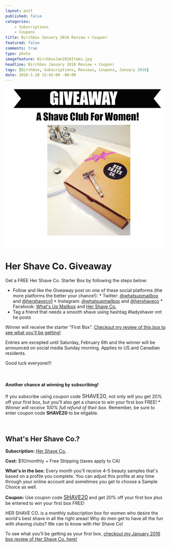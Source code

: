 ```yaml
---
layout: post
published: false
categories: 
    - Subscriptions
    - Coupons
title: Birchbox January 2016 Review + Coupon!
featured: false
comments: true
type: photo
imagefeature: BirchboxJan2016Items.jpg
headline: Birchbox January 2016 Review + Coupon!
tags: [Birchbox, Subscriptions, Reviews, Coupons, January 2016]
date: 2016-1-28 15:45:00 -08:00
---
```


<center><a href="https://www.birchbox.com/invite/whatsupmailbox" target="_blank">
<img src="/images/GiveawayHerShaveCoJan2016.jpg" border="0" style="border:none;max-width:100%;" alt="Her Shave Co Giveaway!" />
</a></center>

# Her Shave Co. Giveaway

<p>Get a FREE Her Shave Co. Starter Box by following the steps below:</p>
<ul>
<li>Follow and like the Giveaway post on one of these social platforms (the more platforms the better your chance!): 
* Twitter: <a href="https://twitter.com/whatsupmailbox" target="_blank">@whatsupmailbox</a> and <a href="https://twitter.com/hershaveco1" target="_blank">@hershaveco1</a>
* Instagram: <a href="https://www.instagram.com/whatsupmailbox/" target"_blank">@whatsupmailbox</a> and <a href="https://www.instagram.com/hershaveco/" target"_blank">@hershaveco</a>
* Facebook: <a href="http://facebook.com/whatsupmailbox" target="_blank">What's Up Mailbox</a> and <a href="http://facebook.com/hershaveco" target="_blank">Her Shave Co.</a>
</li>

<li>Tag a friend that needs a smooth shave using hashtag #ladyshaver ont he posts</li>
</ul>

<p>Winner will receive the starter "First Box". <a href="http://whatsupmailbox.com/subscriptions/reviews/coupons/Her-Shave-Co-January-2016-First-Box-Subscription-Review-Coupon/" target="_blank">Checkout my review of this box to see what you'll be getting!</a></p>

<p>Entries are excepted until Saturday, February 6th and the winner will be announced on social media Sunday morning. Applies to US and Canadian residents.</p>

<p>Good luck everyone!!!</p>

<br>

<H4>Another chance at winning by subscribing!</H4>
<p>If you subscribe using coupon code <big>SHAVE20</big>, not only will you get 20% off your first box, but you'll also get a chance to win your first box FREE! <i>* Winner will receive 100% full refund of their box.</i> Remember, be sure to enter coupon code <b>SHAVE20</b> to be eligable.</p>

<br>

## What's Her Shave Co.?

<p><b>Subscription:</b> <a href="https://www.hershaveco.com" target="_blank">Her Shave Co.</a></p>
<p><b>Cost:</b> $10/monthly + Free Shipping (taxes apply to CA)</p>
<p><b>What's in the box:</b> Every month you'll receive 4-5 beauty samples that's based on a profile you complete. You can adjust this profile at any time through your online account and sometimes you get to choose a Sample Choice as well.</p>
<p><b>Coupon:</b> Use coupon code <a href="https://www.hershaveco.com" target="_blank"><big>SHAVE20</big></a> and get 20% off your first box plus be entered to win your first box FREE!</p>

<p>HER SHAVE CO. is a monthly subscription box for women who desire the world's best shave in all the right areas! Why do men get to have all the fun with shaving clubs? We can to know with Her Shave Co!</p>

<p>To see what you'll be getting as your first box, <a href="http://whatsupmailbox.com/subscriptions/reviews/coupons/Her-Shave-Co-January-2016-First-Box-Subscription-Review-Coupon/" target="_blank">checkout my January 2016 box review of Her Shave Co. here!</a></p>

